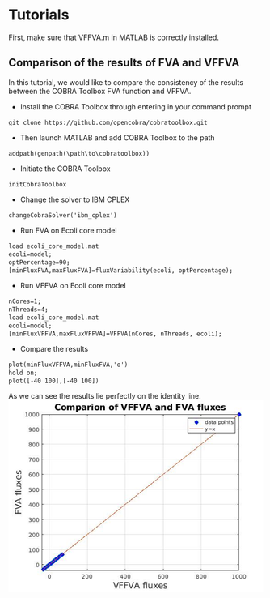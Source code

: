 # Tutorials

First, make sure that VFFVA.m in MATLAB is correctly installed.

## Comparison of the results of FVA and VFFVA

In this tutorial, we would like to compare the consistency of the results between the COBRA Toolbox FVA function
and VFFVA.

+ Install the COBRA Toolbox through entering in your command prompt

```
git clone https://github.com/opencobra/cobratoolbox.git
```

+ Then launch MATLAB and add COBRA Toolbox to the path

```
addpath(genpath(\path\to\cobratoolbox))
```

+ Initiate the COBRA Toolbox

```
initCobraToolbox
```

+ Change the solver to IBM CPLEX

```
changeCobraSolver('ibm_cplex')
```

+ Run FVA on Ecoli core model

```
load ecoli_core_model.mat
ecoli=model;
optPercentage=90;
[minFluxFVA,maxFluxFVA]=fluxVariability(ecoli, optPercentage);
```

+ Run VFFVA on Ecoli core model

```
nCores=1;
nThreads=4;
load ecoli_core_model.mat
ecoli=model;
[minFluxVFFVA,maxFluxVFFVA]=VFFVA(nCores, nThreads, ecoli);
```

+ Compare the results

```
plot(minFluxVFFVA,minFluxFVA,'o')
hold on;
plot([-40 100],[-40 100])
```

As we can see the results lie perfectly on the identity line.
![](https://www.github.com/marouenbg/VFFVA/blob/master/VFFVAbenchmark.jpg)
